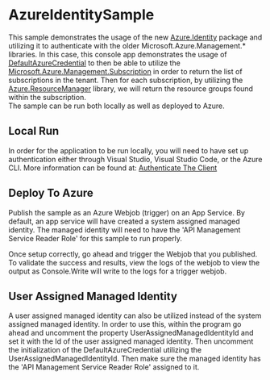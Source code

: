 # AzureIdentitySample

This sample demonstrates the usage of the new [Azure.Identity](https://www.nuget.org/packages/Azure.Identity) package and utilizing it to authenticate with the older Microsoft.Azure.Management.* libraries.  In this case, this console app demonstrates the usage of [DefaultAzureCredential](https://docs.microsoft.com/en-us/dotnet/api/azure.identity.defaultazurecredential?view=azure-dotnet) to then be able to utilize
the [Microsoft.Azure.Management.Subscription](https://www.nuget.org/packages/Microsoft.Azure.Management.Subscription/) in order to return the list of subscriptions in the tenant.  Then for each subscription, by utilizing the [Azure.ResourceManager](https://www.nuget.org/packages/Azure.ResourceManager.Resources/) library, we will return the resource groups found within the subscription.  
The sample can be run both locally as well as deployed to Azure.

## Local Run
In order for the application to be run locally, you will need to have set up authentication either through Visual Studio, Visual Studio Code, or the Azure CLI.  More information can be found at: [Authenticate The Client](https://docs.microsoft.com/en-us/dotnet/api/overview/azure/identity-readme#authenticate-the-client)


## Deploy To Azure
Publish the sample as an Azure Webjob (trigger) on an App Service.  By default, an app service will have created a system assigned managed identity. The managed identity will need to have the 'API Management Service Reader Role' for this sample to run properly.

Once setup correctly, go ahead and trigger the Webjob that you published.  To validate the success and results, view the logs of the webjob to view the output as Console.Write will write to the logs for a trigger webjob.

## User Assigned Managed Identity
A user assigned managed identity can also be utilized instead of the system assigned managed identity.  In order to use this, within the program go ahead and uncomment the property UserAssignedManagedIdentityId and set it with the Id of the user assigned managed identity.  Then uncomment the initialization of the DefaultAzureCredential utilizing the UserAssignedManagedIdentityId.  Then make sure the managed identity has the 'API Management Service Reader Role' assigned to it.
